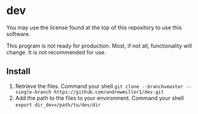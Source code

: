 # dev

You may use the license found at the top of this repository to use this software.

This program is not ready for production. Most, if not all, functionality will change. It is not recommended for use.

## Install

1. Retrieve the files. Command your shell `git clone --branch=master --single-branch https://github.com/andrewmiller1/dev.git`
2. Add the path to the files to your environment. Command your shell `export dir_dev=/path/to/dev/dir`
